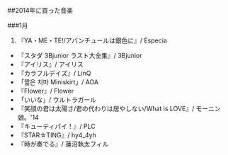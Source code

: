 ##2014年に買った音楽

###1月
1. 『YA・ME・TE!/アバンチュールは銀色に』/ Especia
- 『スタダ 3Bjunior ラスト大全集』/ 3Bjunior
- 『アイリス』/ アイリス
- 『カラフルデイズ』/ LinQ
- 「짧은 치마 Miniskirt」/ AOA
- 『Flower』/ Flower
- 「いいな」/ ウルトラガール
- 『笑顔の君は太陽さ/君の代わりは居やしない/What is LOVE』/ モーニン娘。'14
- 『キューティパイ！』/ PLC
- 『STAR☆TING』/ hy4_4yh
- 『時が奏でる』/ 蓮沼執太フィル